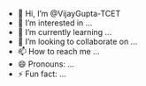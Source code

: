 - 👋 Hi, I’m @VijayGupta-TCET
- 👀 I’m interested in ...
- 🌱 I’m currently learning ...
- 💞️ I’m looking to collaborate on ...
- 📫 How to reach me ...
- 😄 Pronouns: ...
- ⚡ Fun fact: ...

<!---
VijayGupta-TCET/VijayGupta-TCET is a ✨ special ✨ repository because its `README.md` (this file) appears on your GitHub profile.
You can click the Preview link to take a look at your changes.
--->
